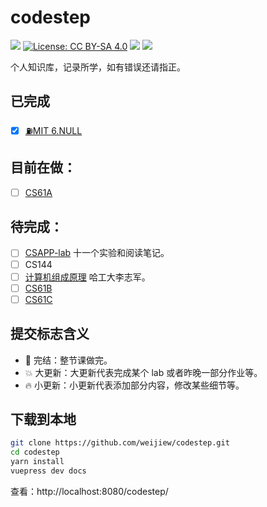 # codestep

[![](https://img.shields.io/badge/Github%20Pages-CodeStep-brightgreen)](https://weijiew.com/codestep/#/) 
[![License: CC BY-SA 4.0](https://img.shields.io/github/license/weijiew/codestep?color=265ca2&labelColor=212c42)](http://creativecommons.org/licenses/by-sa/4.0/)
[![](https://img.shields.io/badge/blog-weijiew-blue.svg)](https://weijiew.com)
[![](https://img.shields.io/badge/%E5%85%AC%E4%BC%97%E5%8F%B7%F0%9F%8D%A7-%20codestep-212c42?labelColor=0078d6)](https://gitee.com/weijiew/pic/raw/master/img/qrcode_for_gh_7aaff8b152d0_258.jpg)

个人知识库，记录所学，如有错误还请指正。

## 已完成

- [x] [⛽MIT 6.NULL](https://weijiew.com/codestep/book/missing/ch0.html)


## 目前在做：

- [ ] [CS61A](https://inst.eecs.berkeley.edu/~cs61a/sp20/)

## 待完成：

- [ ] [CSAPP-lab](https://weijiew.com/codestep/book/csapp/ch1.html) 十一个实验和阅读笔记。
- [ ] CS144
- [ ] [计算机组成原理](https://weijiew.com/codestep/book/co/ch0.html) 哈工大李志军。
- [ ] [CS61B]()
- [ ] [CS61C]()

## 提交标志含义

* 🚀 完结：整节课做完。
* 💥 大更新：大更新代表完成某个 lab 或者昨晚一部分作业等。
* 🔥 小更新：小更新代表添加部分内容，修改某些细节等。

## 下载到本地

```bash
git clone https://github.com/weijiew/codestep.git
cd codestep
yarn install
vuepress dev docs
```

查看：http://localhost:8080/codestep/